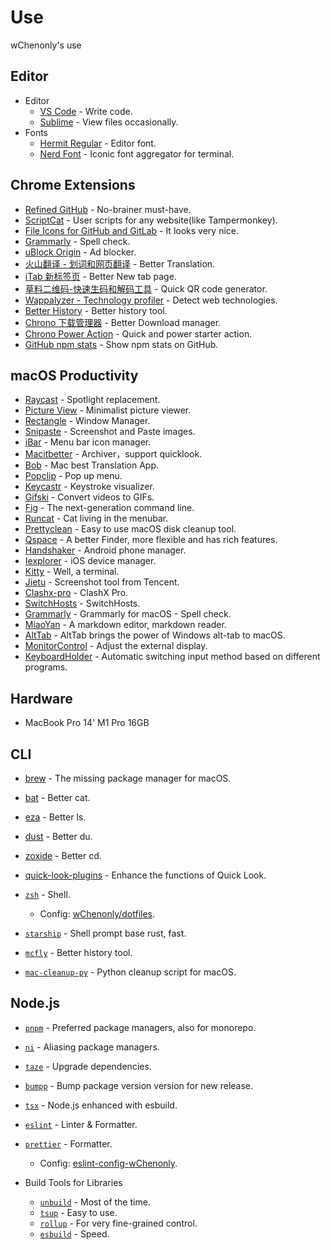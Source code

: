 <!--lint disable awesome-badge awesome-contributing awesome-git-repo-age awesome-github awesome-toc-->

# Use

wChenonly's use

## Editor

- Editor
  - [VS Code](https://code.visualstudio.com) - Write code.
  - [Sublime](https://www.sublimetext.com/download) - View files occasionally.
- Fonts
  - [Hermit Regular](https://pcaro.es) - Editor font.
  - [Nerd Font](https://www.nerdfonts.com) - Iconic font aggregator for terminal.

## Chrome Extensions

- [Refined GitHub](https://chrome.google.com/webstore/detail/refined-github/hlepfoohegkhhmjieoechaddaejaokhf) - No-brainer must-have.
- [ScriptCat](https://chrome.google.com/webstore/detail/scriptcat/ndcooeababalnlpkfedmmbbbgkljhpjf) - User scripts for any website(like Tampermonkey).
- [File Icons for GitHub and GitLab](https://chrome.google.com/webstore/detail/file-icons-for-github-and/ficfmibkjjnpogdcfhfokmihanoldbfe) - It looks very nice.
- [Grammarly](https://chrome.google.com/webstore/detail/grammarly-grammar-checker/kbfnbcaeplbcioakkpcpgfkobkghlhen) - Spell check.
- [uBlock Origin](https://chrome.google.com/webstore/detail/ublock-origin/cjpalhdlnbpafiamejdnhcphjbkeiagm) - Ad blocker.
- [火山翻译 - 划词和网页翻译](https://chrome.google.com/webstore/detail/火山翻译-划词和网页翻译/klgfhbiooeogdfodpopgppeadghjjemk) - Better Translation.
- [iTab 新标签页](https://chrome.google.com/webstore/detail/itab新标签页免费chatgpt/mhloojimgilafopcmlcikiidgbbnelip) - Better New tab page.
- [草料二维码-快速生码和解码工具](https://chrome.google.com/webstore/detail/草料二维码-快速生码和解码工具/moombeodfomdpjnpocobemoiaemednkg) - Quick QR code generator.
- [Wappalyzer - Technology profiler](https://chrome.google.com/webstore/detail/wappalyzer-technology-pro/gppongmhjkpfnbhagpmjfkannfbllamg) - Detect web technologies.
- [Better History](https://chrome.google.com/webstore/detail/better-history/egehpkpgpgooebopjihjmnpejnjafefi) - Better history tool.
- [Chrono 下载管理器](https://chrome.google.com/webstore/detail/chrono-download-manager/mciiogijehkdemklbdcbfkefimifhecn) - Better Download manager.
- [Chrono Power Action](https://chrome.google.com/webstore/detail/chrono-power-action/mpndfekdcijnjgfcoghjkhnjmdajhmnf) - Quick and power starter action.
- [GitHub npm stats](https://chrome.google.com/webstore/detail/github-npm-stats/oomfflokggoffaiagenekchfnpighcef) - Show npm stats on GitHub.

## macOS Productivity

- [Raycast](https://raycast.com) - Spotlight replacement.
- [Picture View](https://wl879.github.io/apps/picview) - Minimalist picture viewer.
- [Rectangle](https://rectangleapp.com) - Window Manager.
- [Snipaste](https://www.snipaste.com) - Screenshot and Paste images.
- [iBar](https://apps.apple.com/cn/app/ibar-强大的菜单栏图标管理工具/id6443843900?mt=1) - Menu bar icon manager.
- [Macitbetter](https://macitbetter.com) - Archiver，support quicklook.
- [Bob](https://apps.apple.com/cn/app/id1630034110#?platform=mac) - Mac best Translation App.
- [Popclip](https://pilotmoon.com/popclip) - Pop up menu.
- [Keycastr](https://github.com/keycastr/keycastr) - Keystroke visualizer.
- [Gifski](https://apps.apple.com/app/id1351639930) - Convert videos to GIFs.
- [Fig](https://fig.io) - The next-generation command line.
- [Runcat](https://kyome.io/runcat/index.html?lang=en) - Cat living in the menubar.
- [Prettyclean](https://www.prettyclean.cc/zh) - Easy to use macOS disk cleanup tool.
- [Qspace](https://qspace.awehunt.com/zh-cn/index.html) - A better Finder, more flexible and has rich features.
- [Handshaker](https://www.smartisan.com/apps/#/handshaker) - Android phone manager.
- [Iexplorer](https://macroplant.com/iexplorer) - iOS device manager.
- [Kitty](https://github.com/kovidgoyal/kitty) - Well, a terminal.
- [Jietu](https://jietu.qq.com) - Screenshot tool from Tencent.
- [Clashx-pro](https://install.appcenter.ms/users/clashx/apps/clashx-pro/distribution_groups/public) - ClashX Pro.
- [SwitchHosts](https://github.com/oldj/SwitchHosts) - SwitchHosts.
- [Grammarly](https://www.grammarly.com) - Grammarly for macOS - Spell check.
- [MiaoYan](https://github.com/tw93/MiaoYan) - A markdown editor, markdown reader.
- [AltTab](https://github.com/lwouis/alt-tab-macOS) - AltTab brings the power of Windows alt-tab to macOS.
- [MonitorControl](https://github.com/MonitorControl/MonitorControl) - Adjust the external display.
- [KeyboardHolder](https://github.com/leaves615/KeyboardHolder) - Automatic switching input method based on different programs.

## Hardware

- MacBook Pro 14' M1 Pro 16GB

## CLI

- [brew](https://brew.sh) - The missing package manager for macOS.
- [bat](https://github.com/sharkdp/bat) - Better cat.
- [eza](https://github.com/eza-community/eza) - Better ls.
- [dust](https://github.com/bootandy/dust) - Better du.
- [zoxide](https://github.com/ajeetdsouza/zoxide) - Better cd.
- [quick-look-plugins](https://github.com/sindresorhus/quick-look-plugins) - Enhance the functions of Quick Look.
- [`zsh`](https://zsh.org) - Shell.

  - Config: [wChenonly/dotfiles](https://github.com/wChenonly/dotfiles).

- [`starship`](https://starship.rs) - Shell prompt base rust, fast.
- [`mcfly`](https://github.com/cantino/mcfly) - Better history tool.
- [`mac-cleanup-py`](https://github.com/mac-cleanup/mac-cleanup-py) - Python cleanup script for macOS.

## Node.js

- [`pnpm`](https://pnpm.io) - Preferred package managers, also for monorepo.
- [`ni`](https://github.com/antfu/ni) - Aliasing package managers.
- [`taze`](https://github.com/antfu/taze) - Upgrade dependencies.
- [`bumpp`](https://github.com/antfu/bumpp) - Bump package version version for new release.
- [`tsx`](https://github.com/esbuild-kit/tsx) - Node.js enhanced with esbuild.
- [`eslint`](https://eslint.org) - Linter & Formatter.
- [`prettier`](https://prettier.io) - Formatter.

  - Config: [eslint-config-wChenonly](https://github.com/wChenonly/eslint-config-wChenonly).

- Build Tools for Libraries

  - [`unbuild`](https://github.com/unjs/unbuild) - Most of the time.
  - [`tsup`](https://github.com/egoist/tsup) - Easy to use.
  - [`rollup`](https://rollupjs.org) - For very fine-grained control.
  - [`esbuild`](https://esbuild.github.io) - Speed.
